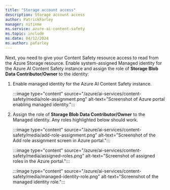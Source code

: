 ```yaml
---
title: "Storage account access"
description: Storage account access
author: PatrickFarley
manager: nitinme
ms.service: azure-ai-content-safety
ms.topic: include
ms.date: 04/12/2024
ms.author: pafarley
---
```



Next, you need to give your Content Safety resource access to read from the Azure Storage resource. Enable system-assigned Managed identity for the Azure AI Content Safety instance and assign the role of **Storage Blob Data Contributor/Owner** to the identity:

1. Enable managed identity for the Azure AI Content Safety instance. 

    :::image type="content" source="/azure/ai-services/content-safety/media/role-assignment.png" alt-text="Screenshot of Azure portal enabling managed identity.":::

1. Assign the role of **Storage Blob Data Contributor/Owner** to the Managed identity. Any roles highlighted below should work.

    :::image type="content" source="/azure/ai-services/content-safety/media/add-role-assignment.png" alt-text="Screenshot of the Add role assignment screen in Azure portal.":::

    :::image type="content" source="/azure/ai-services/content-safety/media/assigned-roles.png" alt-text="Screenshot of assigned roles in the Azure portal.":::

    :::image type="content" source="/azure/ai-services/content-safety/media/managed-identity-role.png" alt-text="Screenshot of the managed identity role.":::
